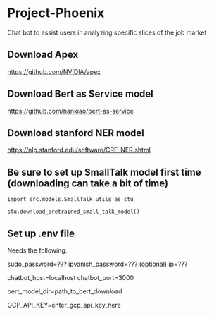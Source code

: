 # Project-Phoenix
Chat bot to assist users in analyzing specific slices of the job market

## Download Apex
https://github.com/NVIDIA/apex

## Download Bert as Service model
https://github.com/hanxiao/bert-as-service

## Download stanford NER model
https://nlp.stanford.edu/software/CRF-NER.shtml

## Be sure to set up SmallTalk model first time (downloading can take a bit of time)
`import src.models.SmallTalk.utils as stu`

`stu.download_pretrained_small_talk_model()`
## Set up .env file
Needs the following:

sudo_password=???
ipvanish_password=??? (optional)
ip=???

chatbot_host=localhost
chatbot_port=3000

bert_model_dir=path_to_bert_download

GCP_API_KEY=enter_gcp_api_key_here
